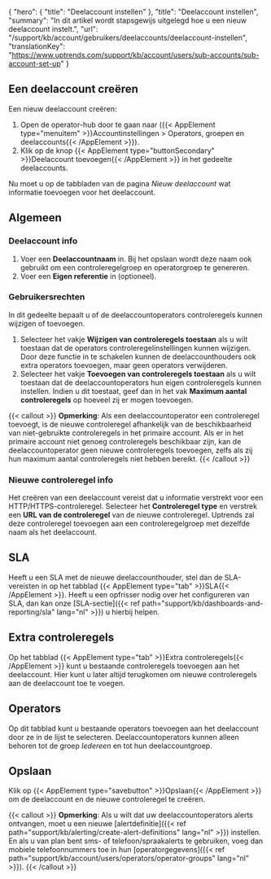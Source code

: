 {
  "hero": {
    "title": "Deelaccount instellen"
  },
  "title": "Deelaccount instellen",
  "summary": "In dit artikel wordt stapsgewijs uitgelegd hoe u een nieuw deelaccount instelt.",
  "url": "/support/kb/account/gebruikers/deelaccounts/deelaccount-instellen",
  "translationKey": "https://www.uptrends.com/support/kb/account/users/sub-accounts/sub-account-set-up"
}

## Een deelaccount creëren

Een nieuw deelaccount creëren:

1.  Open de operator-hub door te gaan naar ({{< AppElement type="menuitem" >}}Accountinstellingen > Operators, groepen en deelaccounts{{< /AppElement >}}).
2.  Klik op de knop {{< AppElement type="buttonSecondary" >}}Deelaccount toevoegen{{< /AppElement >}} in het gedeelte deelaccounts.

Nu moet u op de tabbladen van de pagina *Nieuw deelaccount* wat informatie toevoegen voor het deelaccount.

## Algemeen
### Deelaccount info

1.  Voer een **Deelaccountnaam** in. Bij het opslaan wordt deze naam ook gebruikt om een controleregelgroep en operatorgroep te genereren.
2.  Voer een **Eigen referentie** in (optioneel).

### Gebruikersrechten

In dit gedeelte bepaalt u of de deelaccountoperators controleregels kunnen wijzigen of toevoegen.

1.  Selecteer het vakje **Wijzigen van controleregels toestaan** als u wilt toestaan dat de operators controleregelinstellingen kunnen wijzigen. Door deze functie in te schakelen kunnen de deelaccounthouders ook extra operators toevoegen, maar geen operators verwijderen.
2.  Selecteer het vakje **Toevoegen van controleregels toestaan** als u wilt toestaan dat de deelaccountoperators hun eigen controleregels kunnen instellen. Indien u dit toestaat, geef dan in het vak **Maximum aantal controleregels** op hoeveel zij er mogen toevoegen.

{{< callout >}}
**Opmerking**: Als een deelaccountoperator een controleregel toevoegt, is de nieuwe controleregel afhankelijk van de beschikbaarheid van niet-gebruikte controleregels in het primaire account. Als er in het primaire account niet genoeg controleregels beschikbaar zijn, kan de deelaccountoperator geen nieuwe controleregels toevoegen, zelfs als zij hun maximum aantal controleregels niet hebben bereikt.
{{< /callout >}}

### Nieuwe controleregel info

Het creëren van een deelaccount vereist dat u informatie verstrekt voor een HTTP/HTTPS-controleregel. Selecteer het **Controleregel type** en verstrek een **URL van de controleregel** van de nieuwe controleregel. Uptrends zal deze controleregel toevoegen aan een controleregelgroep met dezelfde naam als het deelaccount.

## SLA

Heeft u een SLA met de nieuwe deelaccounthouder, stel dan de SLA-vereisten in op het tabblad {{< AppElement type="tab" >}}SLA{{< /AppElement >}}. Heeft u een opfrisser nodig over het configureren van SLA, dan kan onze [SLA-sectie]({{< ref path="support/kb/dashboards-and-reporting/sla" lang="nl" >}}) u hierbij helpen.

## Extra controleregels

Op het tabblad {{< AppElement type="tab" >}}Extra controleregels{{< /AppElement >}} kunt u bestaande controleregels toevoegen aan het deelaccount. Hier kunt u later altijd terugkomen om nieuwe controleregels aan de deelaccount toe te voegen.

## Operators

Op dit tabblad kunt u bestaande operators toevoegen aan het deelaccount door ze in de lijst te selecteren. Deelaccountoperators kunnen alleen behoren tot de groep *Iedereen*  en tot hun deelaccountgroep.

## Opslaan

Klik op {{< AppElement type="savebutton" >}}Opslaan{{< /AppElement >}} om de deelaccount en de nieuwe controleregel te creëren.

{{< callout >}}
**Opmerking**: Als u wilt dat uw deelaccountoperators alerts ontvangen, moet u een nieuwe [alertdefinitie]({{< ref path="support/kb/alerting/create-alert-definitions" lang="nl" >}}) instellen. En als u van plan bent sms- of telefoon/spraakalerts te gebruiken, voeg dan mobiele telefoonnummers toe in hun [operatorgegevens]({{< ref path="support/kb/account/users/operators/operator-groups" lang="nl" >}}).
{{< /callout >}}
